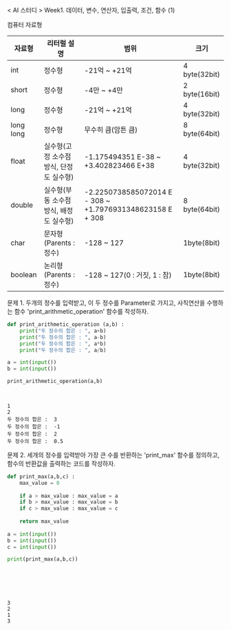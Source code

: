 < AI 스터디 > Week1. 데이터, 변수, 연산자, 입출력, 조건, 함수 (1)

컴퓨터 자료형 

| 자료형 | 리터럴 설명 | 범위 | 크기 |
| --- | --- | --- | --- |
| int | 정수형 | -21억 ~ +21억 | 4 byte(32bit) |
| short | 정수형 | -4만 ~ +4만 | 2 byte(16bit) |
| long | 정수형 | -21억 ~ +21억 | 4 byte(32bit) |
| long long | 정수형 | 무수히 큼(암튼 큼) | 8 byte(64bit) |
| float | 실수형(고정 소수점 방식, 단정도 실수형) | -1.175494351 E-38 ~ +3.402823466 E+38 | 4 byte(32bit) |
| double | 실수형(부동 소수점 방식, 배정도 실수형) | -2.2250738585072014 E - 308 ~ +1.7976931348623158 E + 308 | 8 byte(64bit) |
| char | 문자형(Parents : 정수) | -128 ~ 127 | 1byte(8bit) |
| boolean | 논리형(Parents : 정수) | -128 ~ 127(0 : 거짓, 1 : 참) | 1byte(8bit) |

문제 1. 두개의 정수를 입력받고, 이 두 정수를 Parameter로 가지고, 사칙연산을 수행하는 함수 'print_arithmetic_operation' 함수를 작성하자.


```python
def print_arithmetic_operation (a,b) :
    print("두 정수의 합은 : ", a+b)
    print("두 정수의 합은 : ", a-b)
    print("두 정수의 합은 : ", a*b)
    print("두 정수의 합은 : ", a/b)

a = int(input())
b = int(input())

print_arithmetic_operation(a,b)

    
```

    1
    2
    두 정수의 합은 :  3
    두 정수의 합은 :  -1
    두 정수의 합은 :  2
    두 정수의 합은 :  0.5
    

문제 2. 세개의 정수를 입력받아 가장 큰 수를 반환하는 'print_max' 함수를 정의하고, 함수의 반환값을 출력하는 코드를 작성하자.


```python
def print_max(a,b,c) :
    max_value = 0
    
    if a > max_value : max_value = a
    if b > max_value : max_value = b
    if c > max_value : max_value = c
        
    return max_value
        
a = int(input())
b = int(input())
c = int(input())

print(print_max(a,b,c))


    
    
    
```

    3
    2
    1
    3
    


```python

```


```python

```


```python

```


```python

```


```python

```


```python

```


```python

```


```python

```


```python

```


```python

```


```python

```


```python

```


```python

```


```python

```


```python

```


```python

```


```python

```


```python

```


```python

```


```python

```


```python

```


```python

```


```python

```


```python

```


```python

```


```python

```


```python

```




```python

```


```python

```


```python

```
